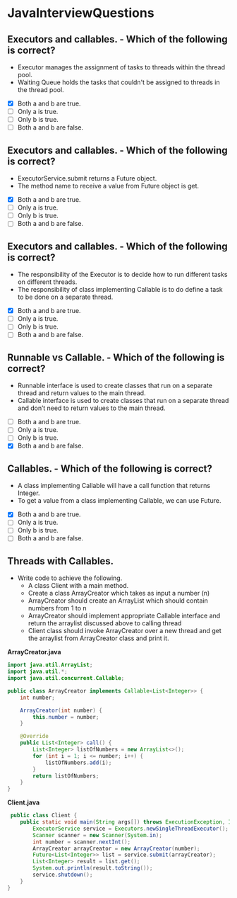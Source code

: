 # JavaInterviewQuestions

## Executors and callables. - Which of the following is correct?
* Executor manages the assignment of tasks  to threads within the thread pool. 
* Waiting Queue holds the tasks that couldn't be assigned to threads in the thread pool.
- [x]  Both a and b are true.
- [ ]  Only a is true.
- [ ]  Only b is true.
- [ ]  Both a and b are false.

## Executors and callables. - Which of the following is correct?
* ExecutorService.submit returns a Future object. 
* The method name to receive a value from Future object is get.
- [x]  Both a and b are true.
- [ ]  Only a is true.
- [ ]  Only b is true.
- [ ]  Both a and b are false.

## Executors and callables. - Which of the following is correct?
* The responsibility of the Executor is to decide how to run different tasks on different threads.
* The responsibility of class implementing Callable is to do define a task to be done on a separate thread.
- [x]  Both a and b are true.
- [ ]  Only a is true.
- [ ]  Only b is true.
- [ ]  Both a and b are false.

## Runnable vs Callable. - Which of the following is correct?
* Runnable interface is used to create classes that run on a separate thread and return values to the main thread.
* Callable interface is used to create classes that run on a separate thread and don’t need to return values to the main thread.
- [ ]  Both a and b are true.
- [ ]  Only a is true.
- [ ]  Only b is true.
- [x]  Both a and b are false.

## Callables. - Which of the following is correct?
* A class implementing Callable<Integer> will have a call function that returns Integer.
* To get a value from a class implementing Callable<Integer>, we can use Future<Integer>.
- [x]  Both a and b are true.
- [ ]  Only a is true.
- [ ]  Only b is true.
- [ ]  Both a and b are false.
  
## Threads with Callables.
* Write code to achieve the following.
  - A class Client with a main method.
  - Create a class ArrayCreator which takes as input a number (n)
  - ArrayCreator should create an ArrayList which should contain numbers from 1 to n
  - ArrayCreator should implement appropriate Callable interface and return the arraylist discussed above to calling thread
  - Client class should invoke ArrayCreator over a new thread and get the arraylist from ArrayCreator class and print it.

**ArrayCreator.java**
```java
import java.util.ArrayList;
import java.util.*;
import java.util.concurrent.Callable;

public class ArrayCreator implements Callable<List<Integer>> {
    int number;

    ArrayCreator(int number) {
        this.number = number;
    }

    @Override
    public List<Integer> call() {
        List<Integer> listOfNumbers = new ArrayList<>();
        for (int i = 1; i <= number; i++) {
            listOfNumbers.add(i);
        }
        return listOfNumbers;
    }
}
```

**Client.java**
```java
 public class Client {
    public static void main(String args[]) throws ExecutionException, InterruptedException {
        ExecutorService service = Executors.newSingleThreadExecutor();
        Scanner scanner = new Scanner(System.in);
        int number = scanner.nextInt();
        ArrayCreator arrayCreator = new ArrayCreator(number);
        Future<List<Integer>> list = service.submit(arrayCreator);
        List<Integer> result = list.get();
        System.out.println(result.toString());
        service.shutdown();
    }
}
```
